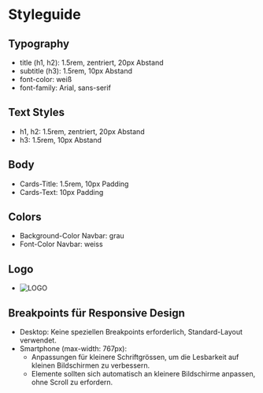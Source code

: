 # Styleguide

## Typography
- title (h1, h2): 1.5rem, zentriert, 20px Abstand
- subtitle (h3): 1.5rem, 10px Abstand
- font-color: weiß
- font-family: Arial, sans-serif

## Text Styles
- h1, h2: 1.5rem, zentriert, 20px Abstand
- h3: 1.5rem, 10px Abstand

## Body
- Cards-Title: 1.5rem, 10px Padding
- Cards-Text: 10px Padding

## Colors
- Background-Color Navbar: grau
- Font-Color Navbar: weiss

## Logo
- ![LOGO](https://github.com/Gabriel-Arocha/m293_ap23a_Ania_Gabriel/assets/142780256/fed79bb1-936d-4411-9d9e-5baa7569ff17)

## Breakpoints für Responsive Design
- Desktop: Keine speziellen Breakpoints erforderlich, Standard-Layout verwendet.
- Smartphone (max-width: 767px):
  - Anpassungen für kleinere Schriftgrössen, um die Lesbarkeit auf kleinen Bildschirmen zu verbessern.
  - Elemente sollten sich automatisch an kleinere Bildschirme anpassen, ohne Scroll zu erfordern.
